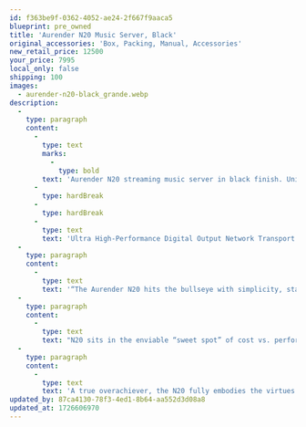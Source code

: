 ```yaml
---
id: f363be9f-0362-4052-ae24-2f667f9aaca5
blueprint: pre_owned
title: 'Aurender N20 Music Server, Black'
original_accessories: 'Box, Packing, Manual, Accessories'
new_retail_price: 12500
your_price: 7995
local_only: false
shipping: 100
images:
  - aurender-n20-black_grande.webp
description:
  -
    type: paragraph
    content:
      -
        type: text
        marks:
          -
            type: bold
        text: 'Aurender N20 streaming music server in black finish. Unit is in like-new condition with original box, packing and accessories. Unit sells as new for $12,500.00'
      -
        type: hardBreak
      -
        type: hardBreak
      -
        type: text
        text: 'Ultra High-Performance Digital Output Network Transport with USB, AES/EBU, Coaxial, BNC, Optical Outputs and Word Clock Input, 2X User-Installable storage slots.'
  -
    type: paragraph
    content:
      -
        type: text
        text: '“The Aurender N20 hits the bullseye with simplicity, stability, speed, and sound quality. The product is as simple as possible, but no simpler”, said AudiophileStyle.com and we couldn’t agree more.'
  -
    type: paragraph
    content:
      -
        type: text
        text: "N20 sits in the enviable “sweet spot” of cost vs. performance in the middle of Aurender's range of digital source components. Equally at home in a cost-no-object system or as the cornerstone of a more modest system, N20 is designed to be connected to the world's best high-quality DACs. the N20 features ultra high-end SPDIF (Coaxial, BNC, Optical) and AES/EBU outputs in addition to an isolated USB Audio output. The SPDIF digital output suite is controlled by a precise OCXO clock for long-term jitter reduction, achieving the perfect marriage of low noise and low jitter. A word clock or master clock input is also provided for users who wish to sync with an external clock. High-resolution file support for all major codecs goes to the extreme limits, and on-the-fly DSD-to-PCM conversion by FPGA is available for SPDIF outputs. N20 is equipped with two user-installable storage bays, allowing the user to select the drive type and capacity to meet their own needs. The handsome machined aluminum front panel features a large 8.8” full-color IPS LCD display that reproduces the album art, artist name and song title."
  -
    type: paragraph
    content:
      -
        type: text
        text: 'A true overachiever, the N20 fully embodies the virtues of high-end audio performance and user-friendliness expected from Aurender.'
updated_by: 87ca4130-78f3-4ed1-8b64-aa552d3d08a8
updated_at: 1726606970
---
```

